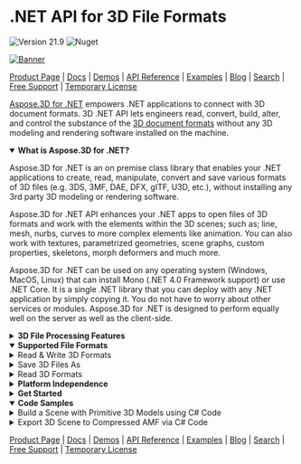 # .NET API for 3D File Formats

![Version 21.9](https://img.shields.io/badge/nuget-v21.9-blue) ![Nuget](https://img.shields.io/nuget/dt/Aspose.3D)

[![Banner](https://www.dropbox.com/s/h5v02xg6j53ny4h/aspose_3d-for-net-banner-e-4.png?raw=1)](https://downloads.aspose.com/3d/net)

[Product Page](https://products.aspose.com/3d/net/) | [Docs](https://docs.aspose.com/3d/net/) | [Demos](https://products.aspose.app/3d/family) | [API Reference](https://apireference.aspose.com/3d/net) | [Examples](https://github.com/aspose-3d/Aspose.3D-for-.NET/tree/master/Examples) | [Blog](https://blog.aspose.com/category/3d/) | [Search](https://search.aspose.com/) | [Free Support](https://forum.aspose.com/c/3d) | [Temporary License](https://purchase.aspose.com/temporary-license)

[Aspose.3D for .NET](https://products.aspose.com/3d/net/) empowers .NET applications to connect with 3D document formats. 3D .NET API lets engineers read, convert, build, alter, and control the substance of the [3D document formats](https://docs.aspose.com/3d/net/supported-file-formats/) without any 3D modeling and rendering software installed on the machine.


<details open>
<summary><b>What is Aspose.3D for .NET?</b></summary>
  
Aspose.3D for .NET is an on premise class library that enables your .NET applications to create, read, manipulate, convert and save various formats of 3D files (e.g. 3DS, 3MF, DAE, DFX, gITF, U3D, etc.), without installing any 3rd party 3D modeling or rendering software.

Aspose.3D for .NET API enhances your .NET apps to open files of 3D formats and work with the elements within the 3D scenes; such as; line, mesh, nurbs, curves to more complex elements like animation. You can also work with textures, parametrized geometries, scene graphs, custom properties, skeletons, morph deformers and much more.

Aspose.3D for .NET can be used on any operating system (Windows, MacOS, Linux) that can install Mono (.NET 4.0 Framework support) or use .NET Core. It is a single .NET library that you can deploy with any .NET application by simply copying it. You do not have to worry about other services or modules. Aspose.3D for .NET is designed to perform equally well on the server as well as the client-side.

</details>

<details>
<summary><b>3D File Processing Features</b></summary>

- [Import 3D scenes from PDF](https://docs.aspose.com/3d/net/import-3d-scenes-and-contents-from-a-pdf/).
- Import, create, customize, & save 3D scenes.
- [Create 3D mesh](https://docs.aspose.com/3d/net/create-3d-mesh-and-scene/) & [scale geometries of a 3D scene](https://docs.aspose.com/3d/net/scale-geometries-of-a-3d-scene/).
- Configure cube by setting up normals or UV.
- Perform element formatting using 3D transformations.
- Share geometry data among multiple nodes of a mesh.
- [Add 3D scene animation](https://docs.aspose.com/3d/net/add-animation-property-and-setup-target-camera-in-3d-document/).
- Work with 3D objects & models.

</details>

<details open>
<summary><b>Supported File Formats</b></summary>
  
  <details>
    <summary>Read & Write 3D Formats</summary>

        * **Autodesk** FBX 7.2 to 7.5 (ASCII/Binary)
        * **3D Systems CAD:** STL (ASCII/Binary)
        * **Wavefront:** OBJ
        * **Discreet 3D Studio:** 3DS
        * **Universal3D:** U3D
        * **Collada:** DAE
        * **GL Transmission:** glTF (ASCII/Binary)
        * **Google Draco:** DRC
        * **RVM:** (Text/Binary)
        * **Portable Document Format:** PDF
        * **Other:** AMF, PLY (ASCII/Binary)
</details>
  
  
  <details>
    <summary>Save 3D Files As</summary>
  
        * **WEB:** HTML
    
</details>
  
  <details>
    <summary>Read 3D Formats</summary>
  
        * **DirectX:** X (ASCII/Binary)
        * **Siemens:** JT
        * **Other:** DXF, ASF, VRML, 3MF
    
  </details>
  
</details>


<details>
<summary><b>Platform Independence</b></summary>

Aspose.3D for .NET is written in C# and supports Windows Forms as well as ASP.NET apps. Development can be performed on any platform that has a .NET environment for both 32-bit and 64-bit applications. It supports .NET Frameworks 2.0 till 4.7.2 as well as the Client Profile version for .NET Framework 4.0.
  
</details>

<details>
<summary><b>Get Started</b></summary>

Are you ready to give Aspose.3D for .NET a try? Simply execute `Install-Package Aspose.3D` from the Package Manager Console in Visual Studio to fetch the NuGet package. If you already have Aspose.3D for .NET and want to upgrade the version, please execute `Update-Package Aspose.3D` to get the latest version.

</details>


<details open>
<summary><b>Code Samples</b></summary>

<details>
    <summary>Build a Scene with Primitive 3D Models using C# Code</summary>

        ```csharp
        // initialize a Scene object
        Scene scene = new Scene();
        // create a Box model
        scene.RootNode.CreateChildNode("box", new Box());
        // create a Cylinder model
        scene.RootNode.CreateChildNode("cylinder", new Cylinder());
        // save drawing in FBX format
        scene.Save(dir + "output.fbx", FileFormat.FBX7500ASCII);
        ```
</details>

<details>
    <summary>Export 3D Scene to Compressed AMF via C# Code</summary>
    <p>
    
        ```csharp
        // load a scene
        Scene scene = new Scene();
        var box = new Box();
        var tr = scene.RootNode.CreateChildNode(box).Transform;
        tr.Scale = new Vector3(12, 12, 12);
        tr.Translation = new Vector3(10, 0, 0);
        tr = scene.RootNode.CreateChildNode(box).Transform;
        // scale transform
        tr.Scale = new Vector3(5, 5, 5);
        // set Euler angles
        tr.EulerAngles = new Vector3(50, 10, 0);
        scene.RootNode.CreateChildNode();
        scene.RootNode.CreateChildNode().CreateChildNode(box);
        scene.RootNode.CreateChildNode().CreateChildNode(box);
        // save compressed AMF file
        scene.Save(dir + "output.amf", new AMFSaveOptions() {
        EnableCompression = true
        });
        ```

  </p>    
</details>
  
</details>

[Product Page](https://products.aspose.com/3d/net/) | [Docs](https://docs.aspose.com/3d/net/) | [Demos](https://products.aspose.app/3d/family) | [API Reference](https://apireference.aspose.com/3d/net) | [Examples](https://github.com/aspose-3d/Aspose.3D-for-.NET/tree/master/Examples) | [Blog](https://blog.aspose.com/category/3d/) | [Search](https://search.aspose.com/) | [Free Support](https://forum.aspose.com/c/3d) | [Temporary License](https://purchase.aspose.com/temporary-license)

